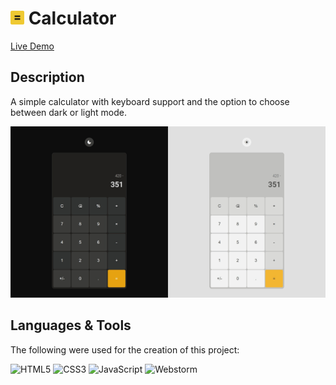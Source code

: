 # <img src="/assets/favicon.png" width="22"/> Calculator

[Live Demo](https://thecolordude.github.io/calculator/)

## Description

A simple calculator with keyboard support and the option to choose between dark or light mode.

<img src="/assets/calculator-preview.png" />

## Languages & Tools

The following were used for the creation of this project:

<img src="https://cdn.jsdelivr.net/gh/devicons/devicon/icons/html5/html5-original.svg" width="100" title="HTML5" /> <img src="https://cdn.jsdelivr.net/gh/devicons/devicon/icons/css3/css3-original.svg" width="100" title="CSS3" /> <img src="https://cdn.jsdelivr.net/gh/devicons/devicon/icons/javascript/javascript-original.svg" width="100" title="JavaScript" /> <img src="https://cdn.jsdelivr.net/gh/devicons/devicon/icons/webstorm/webstorm-original.svg" width="100" title="Webstorm" />
